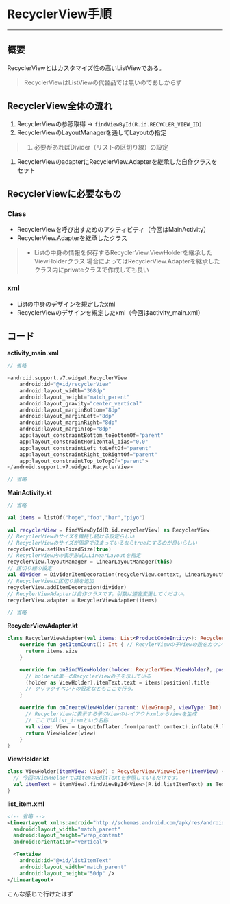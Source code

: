 # RecyclerView手順
---

## 概要
RecyclerViewとはカスタマイズ性の高いListViewである。  
> RecyclerViewはListViewの代替品では無いのであしからず

## RecyclerView全体の流れ
1. RecyclerViewの参照取得 -> `findViewById(R.id.RECYCLER_VIEW_ID)`
1. RecyclerViewのLayoutManagerを通してLayoutの指定
> 1. 必要があればDivider（リストの区切り線）の設定
1. RecyclerViewのadapterにRecyclerView.Adapterを継承した自作クラスをセット

## RecyclerViewに必要なもの
### Class
- RecyclerViewを呼び出すためのアクティビティ（今回はMainActivity）
- RecyclerView.Adapterを継承したクラス
> - Listの中身の情報を保存するRecyclerView.ViewHolderを継承したViewHolderクラス
> 場合によってはRecyclerView.Adapterを継承したクラス内にprivateクラスで作成しても良い

### xml
- Listの中身のデザインを規定したxml
- RecyclerViewのデザインを規定したxml（今回はactivity_main.xml）

## コード
__activity_main.xml__
```Kotlin
// 省略

<android.support.v7.widget.RecyclerView
    android:id="@+id/recyclerView"
    android:layout_width="368dp"
    android:layout_height="match_parent"
    android:layout_gravity="center_vertical"
    android:layout_marginBottom="8dp"
    android:layout_marginLeft="8dp"
    android:layout_marginRight="8dp"
    android:layout_marginTop="8dp"
    app:layout_constraintBottom_toBottomOf="parent"
    app:layout_constraintHorizontal_bias="0.0"
    app:layout_constraintLeft_toLeftOf="parent"
    app:layout_constraintRight_toRightOf="parent"
    app:layout_constraintTop_toTopOf="parent">
</android.support.v7.widget.RecyclerView>

// 省略
```

__MainActivity.kt__
```Kotlin
// 省略

val items = listOf("hoge","foo","bar","piyo")

val recyclerView = findViewById(R.id.recyclerView) as RecyclerView
// RecyclerViewのサイズを維持し続ける設定らしい
// RecyclerViewのサイズが固定で決まっているならtrueにするのが良いらしい
recyclerView.setHasFixedSize(true)
// RecyclerView内の表示形式にLinearLayoutを指定
recyclerView.layoutManager = LinearLayoutManager(this)
// 区切り線の設定
val divider = DividerItemDecoration(recyclerView.context, LinearLayoutManager(this).orientation)
// RecyclerViewに区切り線を追加
recyclerView.addItemDecoration(divider)
// RecylerViewAdapterは自作クラスです。引数は適宜変更してください。
recyclerView.adapter = RecyclerViewAdapter(items)

// 省略
```

__RecyclerViewAdapter.kt__
```Kotlin
class RecyclerViewAdapter(val items: List<ProductCodeEntity>): RecyclerView.Adapter<RecyclerView.ViewHolder>() {
    override fun getItemCount(): Int { // RecylerViewの子Viewの数をカウントする
      return items.size
    }

    override fun onBindViewHolder(holder: RecyclerView.ViewHolder?, position: Int) { // 生成したViewHolderに処理を行う部分
      // holderは単一のRecyclerViewの子を示している
      (holder as ViewHolder).itemText.text = items[position].title
      // クリックイベントの設定などもここで行う。
    }

    override fun onCreateViewHolder(parent: ViewGroup?, viewType: Int): RecyclerView.ViewHolder { // ViewHolderの生成部分
      // RecyclerViewに表示する子のViewのレイアウトxmlからViewを生成
      // ここではlist_itemという名称
      val view: View = LayoutInflater.from(parent?.context).inflate(R.layout.list_item, parent, false)
      return ViewHolder(view)
    }
}
```

__ViewHolder.kt__
```Kotlin
class ViewHolder(itemView: View?) : RecyclerView.ViewHolder(itemView) {
  // 今回のViewHolderではitemのEditTextを参照しているだけです。
  val itemText = itemView?.findViewById<View>(R.id.listItemText) as TextView
}
```

__list_item.xml__
```xml
<!-- 省略 -->
<LinearLayout xmlns:android="http://schemas.android.com/apk/res/android"
  android:layout_width="match_parent"
  android:layout_height="wrap_content"
  android:orientation="vertical">

  <TextView
    android:id="@+id/listItemText"
    android:layout_width="match_parent"
    android:layout_height="50dp" />
</LinearLayout>

```
こんな感じで行けたはず